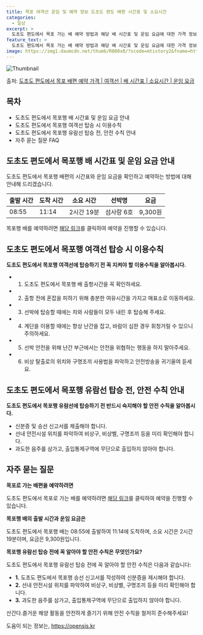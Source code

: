 ```yaml
---
title: 목포 여객선 운임 및 예약 정보 도초도 편도 배편 시간표 및 소요시간
categories:
  - 일상
excerpt: >
  도초도 편도에서 목포 가는 배 예약 방법과 해당 배 시간표 및 운임 요금에 대한 가격 정보를 안내 드리겠습니다. 안전하고 재밋는 목포행 여행을 위해 아래 정보 참고하시기 바랍니다. 목포행 배편 예약하기 👈 클릭도초도 편도에서 목포행 배 시간표출발 시간도착 시간소요 시간선박명요금08:5511:142시간 19분섬사랑 6호9,300원목포행 배편 예약하기 👈 클릭도초도 편도에서 목포행 여객선 탑승 시 이용수칙도초도 편도에서 목포행 여객선에 탑승하기 전 꼭 지켜야 할 이용수칙을 알아봅시다. 중요한 내용:1) 도초도 편도에서 목포행 배 출항시간을 꼭 확인하세요.2) 출항 전에 혼잡을 피하기 위해 충분한 여유시간을 가지고 매표소로 이동하세요.3) 선박에 탑승할 때 차와 사람들이 모두 내린 후 탑승해 주세요.4) 계단..
feature_text: >
  도초도 편도에서 목포 가는 배 예약 방법과 해당 배 시간표 및 운임 요금에 대한 가격 정보를 안내 드리겠습니다. 안전하고 재밋는 목포행 여행을 위해 아래 정보 참고하시기 바랍니다. 목포행 배편 예약하기 👈 클릭도초도 편도에서 목포행 배 시간표출발 시간도착 시간소요 시간선박명요금08:5511:142시간 19분섬사랑 6호9,300원목포행 배편 예약하기 👈 클릭도초도 편도에서 목포행 여객선 탑승 시 이용수칙도초도 편도에서 목포행 여객선에 탑승하기 전 꼭 지켜야 할 이용수칙을 알아봅시다. 중요한 내용:1) 도초도 편도에서 목포행 배 출항시간을 꼭 확인하세요.2) 출항 전에 혼잡을 피하기 위해 충분한 여유시간을 가지고 매표소로 이동하세요.3) 선박에 탑승할 때 차와 사람들이 모두 내린 후 탑승해 주세요.4) 계단..
image: https://img1.daumcdn.net/thumb/R800x0/?scode=mtistory2&fname=https%3A%2F%2Fblog.kakaocdn.net%2Fdn%2FxxVtK%2FbtsHBCKu4p4%2FAdmb2kfaqare0WJlKwjTR0%2Fimg.webp
---
```


![Thumbnail](https://img1.daumcdn.net/thumb/R800x0/?scode=mtistory2&fname=https%3A%2F%2Fblog.kakaocdn.net%2Fdn%2FxxVtK%2FbtsHBCKu4p4%2FAdmb2kfaqare0WJlKwjTR0%2Fimg.webp)

<p>출처: <a href="https://opensis.kr/entry/%EB%8F%84%EC%B4%88%EB%8F%84-%ED%8E%B8%EB%8F%84%EC%97%90%EC%84%9C-%EB%AA%A9%ED%8F%AC-%EB%B0%B0%ED%8E%B8-%EC%98%88%EC%95%BD-%EA%B0%80%EA%B2%A9-%EC%97%AC%EA%B0%9D%EC%84%A0-%EB%B0%B0-%EC%8B%9C%EA%B0%84%ED%91%9C-%EC%86%8C%EC%9A%94%EC%8B%9C%EA%B0%84-%EC%9A%B4%EC%9E%84-%EC%9A%94%EA%B8%88" rel="dofollow">도초도 편도에서 목포 배편 예약 가격 | 여객선 | 배 시간표 | 소요시간 | 운임 요금</a> </p>

## 목차

  * 도초도 편도에서 목포행 배 시간표 및 운임 요금 안내
  * 도초도 편도에서 목포행 여객선 탑승 시 이용수칙
  * 도초도 편도에서 목포행 유람선 탑승 전, 안전 수칙 안내
  * 자주 묻는 질문 FAQ

## 도초도 편도에서 목포행 배 시간표 및 운임 요금 안내

도초도 편도에서 목포행 배편의 시간표와 운임 요금을 확인하고 예약하는 방법에 대해 안내해 드리겠습니다.

출발 시간 | 도착 시간 | 소요 시간 | 선박명 | 요금  
---|---|---|---|---  
08:55 | 11:14 | 2시간 19분 | 섬사랑 6호 | 9,300원  
  
목포행 배를 예약하려면 [해당 링크](https://opensis.kr/entry/%EB%8F%84%EC%B4%88%EB%8F%84-%ED%8E%B8%EB%8F%84%EC%97%90%EC%84%9C-%EB%AA%A9%ED%8F%AC-%EB%B0%B0%ED%8E%B8-%EC%98%88%EC%95%BD-%EA%B0%80%EA%B2%A9-%EC%97%AC%EA%B0%9D%EC%84%A0-%EB%B0%B0-%EC%8B%9C%EA%B0%84%ED%91%9C-%EC%86%8C%EC%9A%94%EC%8B%9C%EA%B0%84-%EC%9A%B4%EC%9E%84-%EC%9A%94%EA%B8%88)를 클릭하여 예약을 진행할 수 있습니다.

## 도초도 편도에서 목포행 여객선 탑승 시 이용수칙

**도초도 편도에서 목포행 여객선에 탑승하기 전 꼭 지켜야 할 이용수칙을 알아봅시다.**

  * 1) 도초도 편도에서 목포행 배 출항시간을 꼭 확인하세요.
  * 2) 출항 전에 혼잡을 피하기 위해 충분한 여유시간을 가지고 매표소로 이동하세요.
  * 3) 선박에 탑승할 때에는 차와 사람들이 모두 내린 후 탑승해 주세요.
  * 4) 계단을 이용할 때에는 항상 난간을 잡고, 바람이 심한 경우 휘청거릴 수 있으니 주의하세요.
  * 5) 선박 안전을 위해 난간 부근에서는 안전을 위협하는 행동을 하지 말아주세요.
  * 6) 비상 탈출로의 위치와 구명조끼 사용법을 파악하고 안전방송을 귀기울여 듣세요.

## 도초도 편도에서 목포행 유람선 탑승 전, 안전 수칙 안내

**도초도 편도에서 목포행 유람선에 탑승하기 전 반드시 숙지해야 할 안전 수칙을 알아봅시다.**

  * 신분증 및 승선 신고서를 제출해야 합니다.
  * 선내 안전시설 위치를 파악하여 비상구, 비상벨, 구명조끼 등을 미리 확인해야 합니다.
  * 과도한 음주를 삼가고, 출입통제구역에 무단으로 출입하지 않아야 합니다.

## 자주 묻는 질문

**목포로 가는 배편을 예약하려면**

도초도 편도에서 목포로 가는 배를 예약하려면 [해당 링크](https://opensis.kr/entry/%EB%8F%84%EC%B4%88%EB%8F%84-%ED%8E%B8%EB%8F%84%EC%97%90%EC%84%9C-%EB%AA%A9%ED%8F%AC-%EB%B0%B0%ED%8E%B8-%EC%98%88%EC%95%BD-%EA%B0%80%EA%B2%A9-%EC%97%AC%EA%B0%9D%EC%84%A0-%EB%B0%B0-%EC%8B%9C%EA%B0%84%ED%91%9C-%EC%86%8C%EC%9A%94%EC%8B%9C%EA%B0%84-%EC%9A%B4%EC%9E%84-%EC%9A%94%EA%B8%88)를 클릭하여 예약을 진행할 수 있습니다.

**목포행 배의 출발 시간과 운임 요금은**

도초도 편도에서 목포행 배는 08:55에 출발하여 11:14에 도착하며, 소요 시간은 2시간 19분이며, 요금은 9,300원입니다.

**목포행 유람선 탑승 전에 꼭 알아야 할 안전 수칙은 무엇인가요?**

도초도 편도에서 목포행 유람선 탑승 전에 꼭 알아야 할 안전 수칙은 다음과 같습니다:

  * **1.** 도초도 편도에서 목포행 승선 신고서를 작성하여 신분증을 제시해야 합니다.
  * **2.** 선내 안전시설 위치를 파악하여 비상구, 비상벨, 구명조끼 등을 미리 확인해야 합니다.
  * **3.** 과도한 음주를 삼가고, 출입통제구역에 무단으로 출입하지 않아야 합니다.

산간다.즐거운 해양 활동을 안전하게 즐기기 위해 안전 수칙을 철저히 준수해주세요!



 

도움이 되는 정보는, <a href="https://opensis.kr" rel="dofollow">https://opensis.kr</a>


